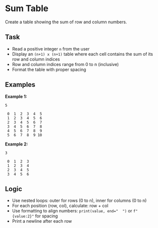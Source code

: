 # Sum Table

Create a table showing the sum of row and column numbers.

## Task
- Read a positive integer `n` from the user
- Display an `(n+1) x (n+1)` table where each cell contains the sum of its row and column indices
- Row and column indices range from 0 to n (inclusive)
- Format the table with proper spacing

## Examples
**Example 1:**
```
5
```
```
 0  1  2  3  4  5
 1  2  3  4  5  6
 2  3  4  5  6  7
 3  4  5  6  7  8
 4  5  6  7  8  9
 5  6  7  8  9 10
```

**Example 2:**
```
3
```
```
 0  1  2  3
 1  2  3  4
 2  3  4  5
 3  4  5  6
```

## Logic
- Use nested loops: outer for rows (0 to n), inner for columns (0 to n)
- For each position (row, col), calculate: row + col
- Use formatting to align numbers: `print(value, end="  ")` or `f"{value:2}"` for spacing
- Print a newline after each row
